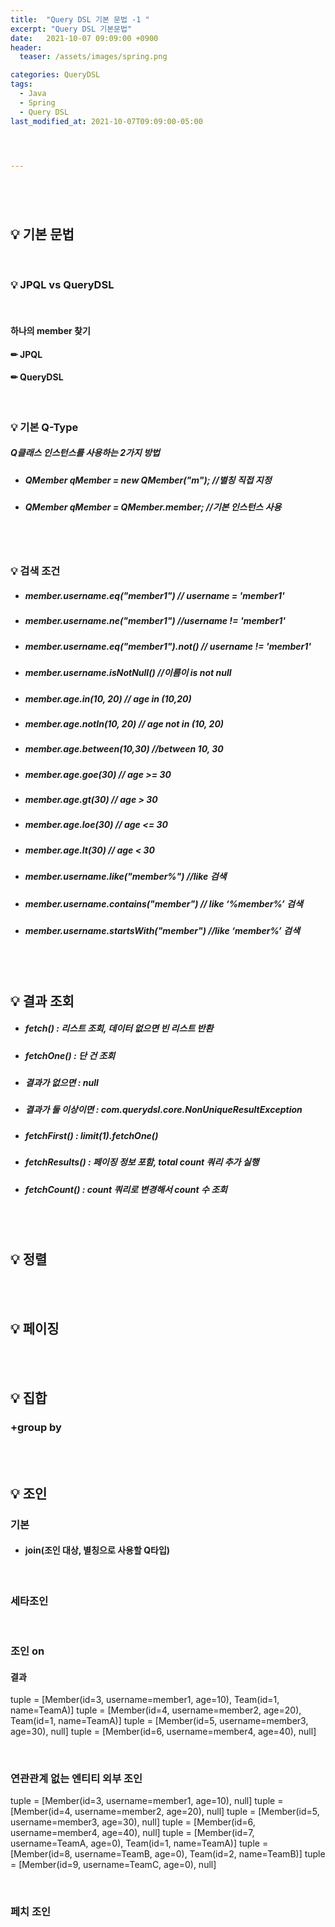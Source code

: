 ```yaml
---
title:  "Query DSL 기본 문법 -1 "
excerpt: "Query DSL 기본문법"
date:   2021-10-07 09:09:00 +0900
header:
  teaser: /assets/images/spring.png

categories: QueryDSL
tags:
  - Java
  - Spring
  - Query DSL
last_modified_at: 2021-10-07T09:09:00-05:00




---
```




<br/>

## <br/>💡 기본 문법

<br/>

### 💡 JPQL vs QueryDSL

<br/>

#### 하나의 member 찾기

#### ✏ JPQL

<script src="https://gist.github.com/ShinDongHun1/2f0cc411b60ffdd45c61702fdc175af3.js"></script>

#### ✏ QueryDSL

<script src="https://gist.github.com/ShinDongHun1/5a785453e3e8488308575c30a169c69d.js"></script>

<br/>

### 💡 기본  Q-Type

##### Q클래스 인스턴스를 사용하는 2가지 방법

- ##### QMember qMember = new QMember("m"); //별칭 직접 지정

- ##### QMember qMember = QMember.member; //기본 인스턴스 사용

<br/><br/>

### 💡 검색 조건

- ##### member.username.eq("member1") // username = 'member1'

- ##### member.username.ne("member1") //username != 'member1'

- ##### member.username.eq("member1").not() // username != 'member1'

- ##### member.username.isNotNull() //이름이 is not null



- ##### member.age.in(10, 20) // age in (10,20)

- ##### member.age.notIn(10, 20) // age not in (10, 20)

- ##### member.age.between(10,30) //between 10, 30



- ##### member.age.goe(30) // age >= 30

- ##### member.age.gt(30) // age > 30

- ##### member.age.loe(30) // age <= 30

- ##### member.age.lt(30) // age < 30



- ##### member.username.like("member%") //like 검색

- ##### member.username.contains("member") // like ‘%member%’ 검색

- ##### member.username.startsWith("member") //like ‘member%’ 검색

<br/><br/>

## 💡 결과 조회

- ##### fetch() : 리스트 조회, 데이터 없으면 빈 리스트 반환

- ##### fetchOne() : 단 건 조회

- ##### 결과가 없으면 : null

- ##### 결과가 둘 이상이면 : com.querydsl.core.NonUniqueResultException

- ##### fetchFirst() : limit(1).fetchOne()

- ##### fetchResults() : 페이징 정보 포함, total count 쿼리 추가 실행

- ##### fetchCount() : count 쿼리로 변경해서 count 수 조회

<br/><br/>

## 💡 정렬

<script src="https://gist.github.com/ShinDongHun1/51891178a08b99b178cb751d96b62ced.js"></script>

<br/><br/>

## 💡 페이징

<script src="https://gist.github.com/ShinDongHun1/bdcbe97a91cf4e0656ce4e4fff0b01ac.js"></script>

<script src="https://gist.github.com/ShinDongHun1/723b51ab02c6c17d1d0520e3cb8debc4.js"></script>

<br/><br/>

## 💡 집합

<script src="https://gist.github.com/ShinDongHun1/173ab0a6e752d3c8191bca2b56db0f13.js"></script>

### +group by

<script src="https://gist.github.com/ShinDongHun1/ba57156dd918322a41b4ccfa8b6ff9a7.js"></script>

<br/><br/>

## 💡 조인

### 기본

- ####   join(조인 대상, 별칭으로 사용할 Q타입)

<script src="https://gist.github.com/ShinDongHun1/7583673fff031d0155aebf7061ae47e5.js"></script>

<br/>

### 세타조인

<script src="https://gist.github.com/ShinDongHun1/5a1328410e9f14fc249091126d5aa9c5.js"></script>

<br/>

### 조인 on

<script src="https://gist.github.com/ShinDongHun1/44945d70869b15c47ea301b9c8944c33.js"></script>

#### 결과

tuple = [Member(id=3, username=member1, age=10), Team(id=1, name=TeamA)]
tuple = [Member(id=4, username=member2, age=20), Team(id=1, name=TeamA)]
tuple = [Member(id=5, username=member3, age=30), null]
tuple = [Member(id=6, username=member4, age=40), null]

<br/>

### 연관관계 없는 엔티티 외부 조인

<script src="https://gist.github.com/ShinDongHun1/c307d7df3f35fd615b97b868cf56b238.js"></script>

tuple = [Member(id=3, username=member1, age=10), null]
tuple = [Member(id=4, username=member2, age=20), null]
tuple = [Member(id=5, username=member3, age=30), null]
tuple = [Member(id=6, username=member4, age=40), null]
tuple = [Member(id=7, username=TeamA, age=0), Team(id=1, name=TeamA)]
tuple = [Member(id=8, username=TeamB, age=0), Team(id=2, name=TeamB)]
tuple = [Member(id=9, username=TeamC, age=0), null]

<br/>

### 페치 조인

<script src="https://gist.github.com/ShinDongHun1/cf847a35577bca958bbfe8513955581e.js"></script>